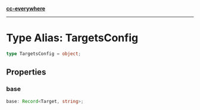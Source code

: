 [**cc-everywhere**](../../../../../index.md)

***

# Type Alias: TargetsConfig

```ts
type TargetsConfig = object;
```

## Properties

<a id="base"></a>

### base

```ts
base: Record<Target, string>;
```
